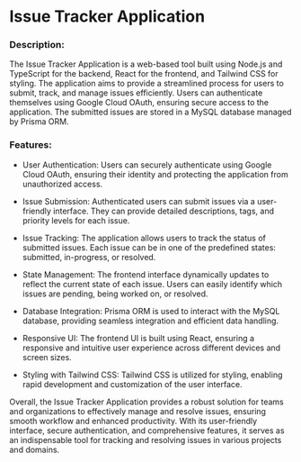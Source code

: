 # Issue Tracker Application

### Description:
The Issue Tracker Application is a web-based tool built using Node.js and TypeScript for the backend, React for the frontend, and Tailwind CSS for styling. The application aims to provide a streamlined process for users to submit, track, and manage issues efficiently. Users can authenticate themselves using Google Cloud OAuth, ensuring secure access to the application. The submitted issues are stored in a MySQL database managed by Prisma ORM.

### Features:

- User Authentication: Users can securely authenticate using Google Cloud OAuth, ensuring their identity and protecting the application from unauthorized access.

- Issue Submission: Authenticated users can submit issues via a user-friendly interface. They can provide detailed descriptions, tags, and priority levels for each issue.

- Issue Tracking: The application allows users to track the status of submitted issues. Each issue can be in one of the predefined states: submitted, in-progress, or resolved.

- State Management: The frontend interface dynamically updates to reflect the current state of each issue. Users can easily identify which issues are pending, being worked on, or resolved.

- Database Integration: Prisma ORM is used to interact with the MySQL database, providing seamless integration and efficient data handling.

- Responsive UI: The frontend UI is built using React, ensuring a responsive and intuitive user experience across different devices and screen sizes.

- Styling with Tailwind CSS: Tailwind CSS is utilized for styling, enabling rapid development and customization of the user interface.



Overall, the Issue Tracker Application provides a robust solution for teams and organizations to effectively manage and resolve issues, ensuring smooth workflow and enhanced productivity. With its user-friendly interface, secure authentication, and comprehensive features, it serves as an indispensable tool for tracking and resolving issues in various projects and domains.
